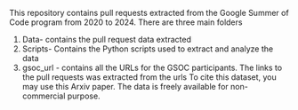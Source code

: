 This repository contains pull requests extracted from the Google Summer of Code program from 2020 to 2024. There are three main folders
1. Data- contains the pull request data extracted
2. Scripts- Contains the Python scripts used to extract and analyze the data
3. gsoc_url - contains all the URLs for the GSOC participants. The links to the pull requests was extracted from the urls
To cite this dataset, you may use this Arxiv paper.
The data is freely available for non-commercial purpose.
